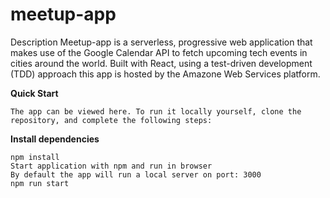 # meetup-app

Description
Meetup-app is a serverless, progressive web application that makes use of the Google Calendar API to fetch upcoming tech events in cities around the world. Built with React, using a test-driven development (TDD) approach this app is hosted by the Amazone Web Services platform.



**Quick Start**
```
The app can be viewed here. To run it locally yourself, clone the repository, and complete the following steps:
```

**Install dependencies**
```
npm install
Start application with npm and run in browser
By default the app will run a local server on port: 3000
npm run start
```
